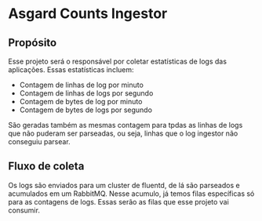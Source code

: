 
# Asgard Counts Ingestor

## Propósito

Esse projeto será o responsável por coletar estatísticas de logs das aplicações. Essas estatísticas incluem:

* Contagem de linhas de log por minuto
* Contagem de linhas de logs por segundo
* Contagem de bytes de log por minuto
* Contagem de bytes de logs por segundo

São geradas também as mesmas contagem para tpdas as linhas de logs que não puderam ser parseadas, ou seja,
linhas que o log ingestor não conseguiu parsear.


## Fluxo de coleta

Os logs são enviados para um cluster de fluentd, de lá são parseados e acumulados em um RabbitMQ. Nesse acumulo,
já temos filas específicas só para as contagens de logs. Essas serão as filas que esse projeto vai consumir.
